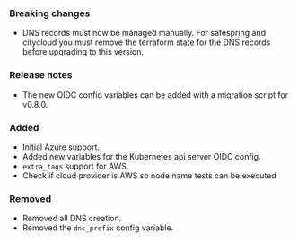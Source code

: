
### Breaking changes

- DNS records must now be managed manually. For safespring and citycloud you must remove the terraform state for the DNS records before upgrading to this version.

### Release notes

- The new OIDC config variables can be added with a migration script for v0.8.0.

### Added

- Initial Azure support.
- Added new variables for the Kubernetes api server OIDC config.
- `extra_tags` support for AWS.
- Check if cloud provider is AWS so node name tests can be executed

### Removed

- Removed all DNS creation.
- Removed the `dns_prefix` config variable.
